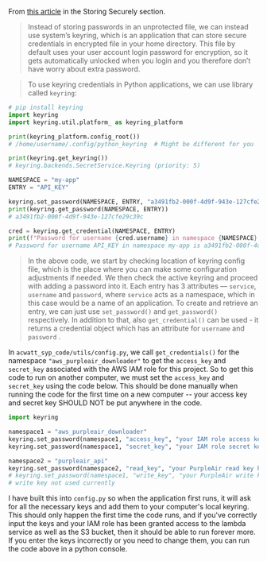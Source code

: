From [this article](https://towardsdatascience.com/secure-password-handling-in-python-6b9f5747eca5)
in the Storing Securely section.

> Instead of storing passwords in an unprotected file, we can instead use 
system’s keyring, which is an application that can store secure credentials in 
> encrypted file in your home directory. This file by default uses your user 
> account login password for encryption, so it gets automatically unlocked when 
> you login and you therefore don’t have worry about extra password.

> To use keyring credentials in Python applications, we can use library called
`keyring`:

```python
# pip install keyring
import keyring
import keyring.util.platform_ as keyring_platform

print(keyring_platform.config_root())
# /home/username/.config/python_keyring  # Might be different for you

print(keyring.get_keyring())
# keyring.backends.SecretService.Keyring (priority: 5)

NAMESPACE = "my-app"
ENTRY = "API_KEY"

keyring.set_password(NAMESPACE, ENTRY, "a3491fb2-000f-4d9f-943e-127cfe29c39c")
print(keyring.get_password(NAMESPACE, ENTRY))
# a3491fb2-000f-4d9f-943e-127cfe29c39c

cred = keyring.get_credential(NAMESPACE, ENTRY)
print(f"Password for username {cred.username} in namespace {NAMESPACE} is {cred.password}")
# Password for username API_KEY in namespace my-app is a3491fb2-000f-4d9f-943e-127cfe29c39c
```

> In the above code, we start by checking location of keyring config file, which
is the place where you can make some configuration adjustments if needed. We
then check the active keyring and proceed with adding a password into it. Each
entry has 3 attributes — `service`, `username` and `password`, where `service`
acts as a namespace, which in this case would be a name of an application. To
create and retrieve an entry, we can just use `set_password()`
and `get_password()`
respectively. In addition to that, also `get_credential()` can be used - it
returns a credential object which has an attribute for `username` and `password`
.

In `acwatt_syp_code/utils/config.py`, we call `get_credentials()` for the
namespace `"aws_purpleair_downloader"` to get the  `access_key` and `secret_key`
associated with the AWS IAM role for this project. So to get this
code to 
run on another
computer, we must set the  `access_key` and `secret_key` using the code 
below. This should be done manually when running the code for the first time 
on a new computer -- your access key and secret key SHOULD NOT be put 
anywhere in the code. 

```python
import keyring

namespace1 = "aws_purpleair_downloader"
keyring.set_password(namespace1, "access_key", "your IAM role access key here")
keyring.set_password(namespace1, "secret_key", "your IAM role secret key here")

namespace2 = "purpleair_api"
keyring.set_password(namespace2, "read_key", "your PurpleAir read key here")
# keyring.set_password(namespace1, "write_key", "your PurpleAir write key here")
# write key not used currently
```

I have built this into `config.py` so when the application first runs, it 
will ask for all the necessary keys and add them to your computer's local 
keyring. This should only happen the first time the code runs, and if you've 
correctly input the keys and your IAM role has been granted access to the 
lambda service as well as the S3 bucket, then it should be able to run 
forever more. If you enter the keys incorrectly or you need to change them, 
you can run the code above in a python console.
